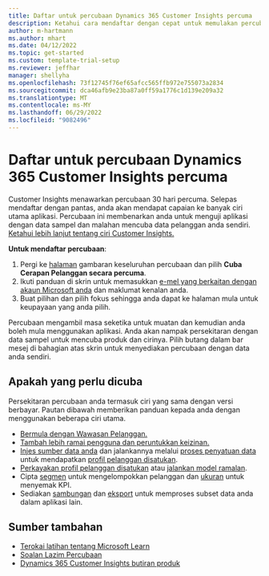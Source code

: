 ```yaml
---
title: Daftar untuk percubaan Dynamics 365 Customer Insights percuma
description: Ketahui cara mendaftar dengan cepat untuk memulakan percubaan Customer Insights percuma. Terokai aplikasi dan cari sumber pembelajaran tambahan.
author: m-hartmann
ms.author: mhart
ms.date: 04/12/2022
ms.topic: get-started
ms.custom: template-trial-setup
ms.reviewer: jeffhar
manager: shellyha
ms.openlocfilehash: 73f12745f76ef65afcc565ffb972e755073a2834
ms.sourcegitcommit: dca46afb9e23ba87a0ff59a1776c1d139e209a32
ms.translationtype: MT
ms.contentlocale: ms-MY
ms.lasthandoff: 06/29/2022
ms.locfileid: "9082496"
---
```

# <a name="sign-up-for-a-free-dynamics-365-customer-insights-trial"></a>Daftar untuk percubaan Dynamics 365 Customer Insights percuma

Customer Insights menawarkan percubaan 30 hari percuma. Selepas mendaftar dengan pantas, anda akan mendapat capaian ke banyak ciri utama aplikasi. Percubaan ini membenarkan anda untuk menguji aplikasi dengan data sampel dan malahan mencuba data pelanggan anda sendiri. [Ketahui lebih lanjut tentang ciri Customer Insights.](overview.md)

**Untuk mendaftar percubaan**:

1. Pergi ke [halaman](https://dynamics.microsoft.com/ai/customer-insights/) gambaran keseluruhan percubaan dan pilih **Cuba Cerapan Pelanggan secara percuma**.
1. Ikuti panduan di skrin untuk memasukkan [e-mel yang berkaitan dengan akaun Microsoft anda](https://support.microsoft.com/windows/what-is-a-microsoft-account-4a7c48e9-ff5a-e9c6-5a5c-1a57d66c3bfa) dan maklumat kenalan anda.
1. Buat pilihan dan pilih fokus sehingga anda dapat ke halaman mula untuk keupayaan yang anda pilih.

Percubaan mengambil masa seketika untuk muatan dan kemudian anda boleh mula menggunakan aplikasi. Anda akan nampak persekitaran dengan data sampel untuk mencuba produk dan cirinya. Pilih butang dalam bar mesej di bahagian atas skrin untuk menyediakan percubaan dengan data anda sendiri.

## <a name="what-to-try"></a>Apakah yang perlu dicuba

Persekitaran percubaan anda termasuk ciri yang sama dengan versi berbayar. Pautan dibawah memberikan panduan kepada anda dengan menggunakan beberapa ciri utama.

- [Bermula dengan Wawasan Pelanggan.](get-started.md)
- [Tambah lebih ramai pengguna dan peruntukkan keizinan.](permissions.md)
- [Injes sumber data anda](data-sources.md) dan jalankannya melalui [proses penyatuan data](data-unification.md) untuk mendapatkan [profil pelanggan disatukan](customer-profiles.md).
- [Perkayakan profil pelanggan disatukan](enrichment-hub.md) atau [jalankan model ramalan](predictions-overview.md).
- Cipta [segmen](segments.md) untuk mengelompokkan pelanggan dan [ukuran](measures.md) untuk menyemak KPI.
- Sediakan [sambungan](connections.md) dan [eksport](export-destinations.md) untuk memproses subset data anda dalam aplikasi lain.

## <a name="additional-resources"></a>Sumber tambahan

- [Terokai latihan tentang Microsoft Learn](/learn/browse/?filter-products=dynamics-dynamics-cust-insights)
- [Soalan Lazim Percubaan](trial-faq.md)
- [Dynamics 365 Customer Insights butiran produk](https://dynamics.microsoft.com/ai/customer-insights/)
